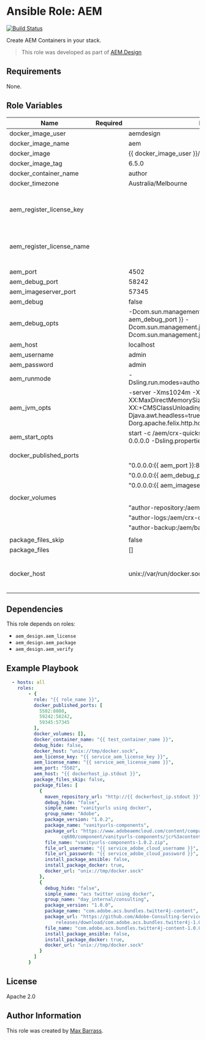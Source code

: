 # Ansible Role: AEM

[![Build Status](https://travis-ci.org/aem-design/ansible-role-aem.svg?branch=master)](https://travis-ci.org/aem-design/ansible-role-aem)

Create AEM Containers in your stack.
> This role was developed as part of
> [AEM.Design](http://aem.design/)

## Requirements

None.

## Role Variables

| Name                   	| Required 	| Default                                                                                                                                              	| Notes                                	|
|------------------------	|----------	|------------------------------------------------------------------------------------------------------------------------------------------------------	|--------------------------------------	|
| docker_image_user      	|          	| aemdesign                                                                                                                                            	|                                      	|
| docker_image_name      	|          	| aem                                                                                                                                                  	|                                      	|
| docker_image           	|          	| {{ docker_image_user }}/{{ docker_image_name }}                                                                                                      	|                                      	|
| docker_image_tag       	|          	| 6.5.0                                                                                                                                                	|                                      	|
| docker_container_name  	|          	| author                                                                                                                                               	|                                      	|
| docker_timezone        	|          	| Australia/Melbourne                                                                                                                                  	|                                      	|
|                        	|          	|                                                                                                                                                      	|                                      	|
|                        	|          	|                                                                                                                                                      	|                                      	|
| aem_register_license_key  |          	|                                                                                                                                                      	| if specified license key to use for registration|
| aem_register_license_name |          	|                                                                                                                                                      	| if specified license name to use for registration	|
| aem_port               	|       	| 4502                                                                                                                                                 	|                                      	|
| aem_debug_port         	|          	| 58242                                                                                                                                                	|                                      	|
| aem_imageserver_port   	|          	| 57345                                                                                                                                                	|                                      	|
| aem_debug              	|          	| false                                                                                                                                                	|                                      	|
| aem_debug_opts         	|          	| -Dcom.sun.management.jmxremote.port={{ aem_debug_port }} -Dcom.sun.management.jmxremote.ssl=false -Dcom.sun.management.jmxremote.authenticate=false  	|                                      	|
| aem_host               	|          	| localhost                                                                                                                                            	|                                      	|
| aem_username           	|          	| admin                                                                                                                                                	|                                      	|
| aem_password           	|          	| admin                                                                                                                                                	|                                      	|
| aem_runmode            	|          	| -Dsling.run.modes=author,crx3,crx3tar,nosamplecontent                                                                                                	|                                      	|
| aem_jvm_opts           	|          	| -server -Xms1024m -Xmx1024m -XX:MaxDirectMemorySize=256M -XX:+CMSClassUnloadingEnabled -Djava.awt.headless=true -Dorg.apache.felix.http.host=0.0.0.0 	|                                      	|
| aem_start_opts         	|          	| start -c /aem/crx-quickstart -i launchpad -p 8080 -a 0.0.0.0 -Dsling.properties=conf/sling.properties                                                	|                                      	|
|                        	|          	|                                                                                                                                                      	|                                      	|
|                        	|          	|                                                                                                                                                      	|                                      	|
| docker_published_ports 	|          	|                                                                                                                                                      	|                                      	|
|                        	|          	| "0.0.0.0:{{ aem_port }}:8080/tcp",                                                                                                                   	|                                      	|
|                        	|          	| "0.0.0.0:{{ aem_debug_port }}:58242/tcp",                                                                                                            	|                                      	|
|                        	|          	| "0.0.0.0:{{ aem_imageserver_port }}:57345/tcp"                                                                                                       	|                                      	|
|                        	|          	|                                                                                                                                                      	|                                      	|
| docker_volumes         	|          	|                                                                                                                                                      	|                                      	|
|                        	|          	| "author-repository:/aem/crx-quickstart/repository:z",                                                                                                	|                                      	|
|                        	|          	| "author-logs:/aem/crx-quickstart/logs:z",                                                                                                            	|                                      	|
|                        	|          	| "author-backup:/aem/backup:z"                                                                                                                        	|                                      	|
|                        	|          	|                                                                                                                                                      	|                                      	|
| package_files_skip     	|          	| false                                                                                                                                                	|                                      	|
| package_files          	|          	| []                                                                                                                                                   	|                                      	|
|                        	|          	|                                                                                                                                                      	|                                      	|
| docker_host                |           | unix://var/run/docker.sock | host where to run the docker container |
|                        	|          	|                                                                                                                                                      	|                                      	|


## Dependencies

This role depends on roles:
 
- `aem_design.aem_license`
- `aem_design.aem_package`
- `aem_design.aem_verify`

## Example Playbook

```yaml
  - hosts: all
    roles:
        - {
          role: "{{ role_name }}",
          docker_published_ports: [
            5502:8080,
            59242:58242,
            59345:57345
          ],
          docker_volumes: [],
          docker_container_name: "{{ test_container_name }}",
          debug_hide: false,
          docker_host: "unix://tmp/docker.sock",
          aem_license_key: "{{ service_aem_license_key }}",
          aem_license_name: "{{ service_aem_license_name }}",
          aem_port: "5502",
          aem_host: "{{ dockerhost_ip.stdout }}",
          package_files_skip: false,
          package_files: [
            {
              maven_repository_url: "http://{{ dockerhost_ip.stdout }}",
              debug_hide: "false",
              simple_name: "vanityurls using docker",
              group_name: "Adobe",
              package_version: "1.0.2",
              package_name: "vanityurls-components",
              package_url: "https://www.adobeaemcloud.com/content/companies/public/adobe/packages/\
                    cq600/component/vanityurls-components/jcr%3acontent/package/file.res/vanityurls-components-1.0.2.zip",
              file_name: "vanityurls-components-1.0.2.zip",
              file_url_username: "{{ service_adobe_cloud_username }}",
              file_url_password: "{{ service_adobe_cloud_password }}",
              install_package_ansible: false,
              install_package_docker: true,
              docker_url: "unix://tmp/docker.sock"
            },
            {
              debug_hide: "false",
              simple_name: "acs twitter using docker",
              group_name: "day_internal/consulting",
              package_version: "1.0.0",
              package_name: "com.adobe.acs.bundles.twitter4j-content",
              package_url: "https://github.com/Adobe-Consulting-Services/com.adobe.acs.bundles.twitter4j/\
                  releases/download/com.adobe.acs.bundles.twitter4j-1.0.0/com.adobe.acs.bundles.twitter4j-content-1.0.0.zip",
              file_name: "com.adobe.acs.bundles.twitter4j-content-1.0.0.zip",
              install_package_ansible: false,
              install_package_docker: true,
              docker_url: "unix://tmp/docker.sock"
            }
          ]
        }
```

## License

Apache 2.0

## Author Information

This role was created by [Max Barrass](https://aem.design/).